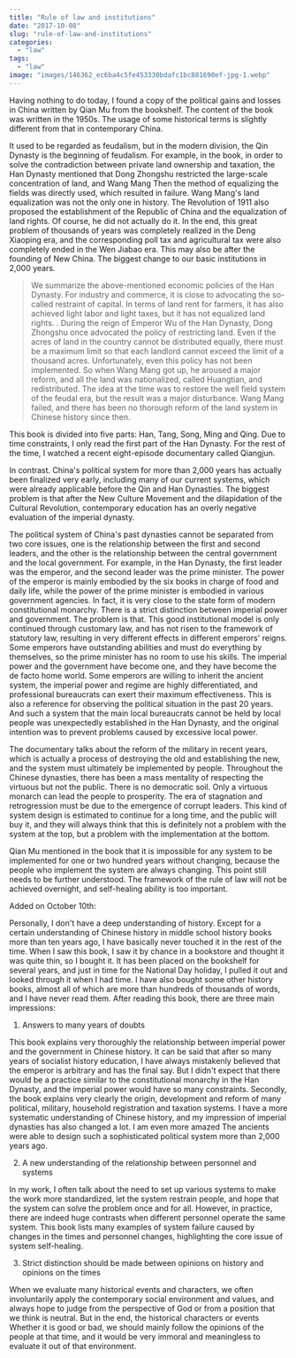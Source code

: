 ```yaml
---
title: "Rule of law and institutions"
date: "2017-10-08"
slug: "rule-of-law-and-institutions"
categories: 
  - "law"
tags: 
  - "law"
image: "images/146362_ec6ba4c5fe453330bdafc1bc881690ef-jpg-1.webp"
---
```


Having nothing to do today, I found a copy of the political gains and losses in China written by Qian Mu from the bookshelf. The content of the book was written in the 1950s. The usage of some historical terms is slightly different from that in contemporary China. 

It used to be regarded as feudalism, but in the modern division, the Qin Dynasty is the beginning of feudalism. For example, in the book, in order to solve the contradiction between private land ownership and taxation, the Han Dynasty mentioned that Dong Zhongshu restricted the large-scale concentration of land, and Wang Mang Then the method of equalizing the fields was directly used, which resulted in failure. Wang Mang's land equalization was not the only one in history. The Revolution of 1911 also proposed the establishment of the Republic of China and the equalization of land rights. Of course, he did not actually do it. In the end, this great problem of thousands of years was completely realized in the Deng Xiaoping era, and the corresponding poll tax and agricultural tax were also completely ended in the Wen Jiabao era. This may also be after the founding of New China. The biggest change to our basic institutions in 2,000 years.

> We summarize the above-mentioned economic policies of the Han Dynasty. For industry and commerce, it is close to advocating the so-called restraint of capital. In terms of land rent for farmers, it has also achieved light labor and light taxes, but it has not equalized land rights. . During the reign of Emperor Wu of the Han Dynasty, Dong Zhongshu once advocated the policy of restricting land. Even if the acres of land in the country cannot be distributed equally, there must be a maximum limit so that each landlord cannot exceed the limit of a thousand acres. Unfortunately, even this policy has not been implemented. So when Wang Mang got up, he aroused a major reform, and all the land was nationalized, called Huangtian, and redistributed. The idea at the time was to restore the well field system of the feudal era, but the result was a major disturbance. Wang Mang failed, and there has been no thorough reform of the land system in Chinese history since then. ‬

This book is divided into five parts: Han, Tang, Song, Ming and Qing. Due to time constraints, I only read the first part of the Han Dynasty. For the rest of the time, I watched a recent eight-episode documentary called Qiangjun.

In contrast. China's political system for more than 2,000 years has actually been finalized very early, including many of our current systems, which were already applicable before the Qin and Han Dynasties. The biggest problem is that after the New Culture Movement and the dilapidation of the Cultural Revolution, contemporary education has an overly negative evaluation of the imperial dynasty.

The political system of China's past dynasties cannot be separated from two core issues, one is the relationship between the first and second leaders, and the other is the relationship between the central government and the local government. For example, in the Han Dynasty, the first leader was the emperor, and the second leader was the prime minister. The power of the emperor is mainly embodied by the six books in charge of food and daily life, while the power of the prime minister is embodied in various government agencies. In fact, it is very close to the state form of modern constitutional monarchy. There is a strict distinction between imperial power and government. The problem is that. This good institutional model is only continued through customary law, and has not risen to the framework of statutory law, resulting in very different effects in different emperors' reigns. Some emperors have outstanding abilities and must do everything by themselves, so the prime minister has no room to use his skills. The imperial power and the government have become one, and they have become the de facto home world. Some emperors are willing to inherit the ancient system, the imperial power and regime are highly differentiated, and professional bureaucrats can exert their maximum effectiveness. This is also a reference for observing the political situation in the past 20 years. And such a system that the main local bureaucrats cannot be held by local people was unexpectedly established in the Han Dynasty, and the original intention was to prevent problems caused by excessive local power.

The documentary talks about the reform of the military in recent years, which is actually a process of destroying the old and establishing the new, and the system must ultimately be implemented by people. Throughout the Chinese dynasties, there has been a mass mentality of respecting the virtuous but not the public. There is no democratic soil. Only a virtuous monarch can lead the people to prosperity. The era of stagnation and retrogression must be due to the emergence of corrupt leaders. This kind of system design is estimated to continue for a long time, and the public will buy it, and they will always think that this is definitely not a problem with the system at the top, but a problem with the implementation at the bottom.

Qian Mu mentioned in the book that it is impossible for any system to be implemented for one or two hundred years without changing, because the people who implement the system are always changing. This point still needs to be further understood. The framework of the rule of law will not be achieved overnight, and self-healing ability is too important.

Added on October 10th:

Personally, I don't have a deep understanding of history. Except for a certain understanding of Chinese history in middle school history books more than ten years ago, I have basically never touched it in the rest of the time. When I saw this book, I saw it by chance in a bookstore and thought it was quite thin, so I bought it. It has been placed on the bookshelf for several years, and just in time for the National Day holiday, I pulled it out and looked through it when I had time. I have also bought some other history books, almost all of which are more than hundreds of thousands of words, and I have never read them. After reading this book, there are three main impressions:

1. Answers to many years of doubts

This book explains very thoroughly the relationship between imperial power and the government in Chinese history. It can be said that after so many years of socialist history education, I have always mistakenly believed that the emperor is arbitrary and has the final say. But I didn't expect that there would be a practice similar to the constitutional monarchy in the Han Dynasty, and the imperial power would have so many constraints. Secondly, the book explains very clearly the origin, development and reform of many political, military, household registration and taxation systems. I have a more systematic understanding of Chinese history, and my impression of imperial dynasties has also changed a lot. I am even more amazed The ancients were able to design such a sophisticated political system more than 2,000 years ago.

2. A new understanding of the relationship between personnel and systems

In my work, I often talk about the need to set up various systems to make the work more standardized, let the system restrain people, and hope that the system can solve the problem once and for all. However, in practice, there are indeed huge contrasts when different personnel operate the same system. This book lists many examples of system failure caused by changes in the times and personnel changes, highlighting the core issue of system self-healing.

3. Strict distinction should be made between opinions on history and opinions on the times

When we evaluate many historical events and characters, we often involuntarily apply the contemporary social environment and values, and always hope to judge from the perspective of God or from a position that we think is neutral. But in the end, the historical characters or events Whether it is good or bad, we should mainly follow the opinions of the people at that time, and it would be very immoral and meaningless to evaluate it out of that environment.
